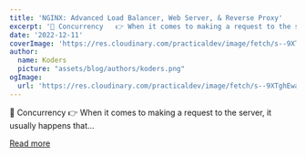 ```yaml
---
title: 'NGINX: Advanced Load Balancer, Web Server, & Reverse Proxy'
excerpt: '📍 Concurrency   👉 When it comes to making a request to the server, it usually happens that...'
date: '2022-12-11'
coverImage: 'https://res.cloudinary.com/practicaldev/image/fetch/s--9XTghEwa--/c_imagga_scale,f_auto,fl_progressive,h_420,q_auto,w_1000/https://dev-to-uploads.s3.amazonaws.com/uploads/articles/ldgbc7webja9ndho24gr.png'
author:
  name: Koders
  picture: "assets/blog/authors/koders.png"
ogImage:
  url: 'https://res.cloudinary.com/practicaldev/image/fetch/s--9XTghEwa--/c_imagga_scale,f_auto,fl_progressive,h_420,q_auto,w_1000/https://dev-to-uploads.s3.amazonaws.com/uploads/articles/ldgbc7webja9ndho24gr.png'
---
```


📍 Concurrency   👉 When it comes to making a request to the server, it usually happens that...

[Read more](https://dev.to/lovepreetsingh/nginx-advanced-load-balancer-web-server-reverse-proxy-4i23)
